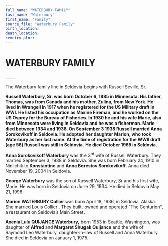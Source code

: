 ```yaml
---
full_name: "WATERBURY FAMILY"
last_name: "Waterbury"
first_name: "Family"
source_file: "Waterbury Family"
birth_location:
death_location:
cemetry_plot: 
---
```

# WATERBURY FAMILY

\_\_\_\_\_

The Waterbury family line in Seldovia begins with Russell Seville, Sr.

**Russell Waterbury, Sr. was born October 6, 1885 in Minnesota. His
father, Thomas, was from Canada and his mother, Zulina, from New York.
He lived in Wrangell in 1917 when he registered for the US Military
draft in WWI. He listed his occupation as Marine Fireman, and he worked
on the US Osprey for the Bureau of Fisheries. In 1930 he and his wife
Marie, also from Minnesota were living in Seldovia and he was a
fisherman. Marie died between 1934 and 1938. On September 3 1938 Russell
married Anna Sorokovikoff in Seldovia. He adopted her daughter Marion,
who took Waterbury as her last name. At the time of registration for the
WWII draft (age 56) Russell was still in Seldovia. He died October 1965
in Seldovia.**

**Anna Sorokovikoff Waterbury** was the 3<sup>rd</sup> wife of Russell
Waterbury. They married September 3, 1938 in Seldovia. She was born
February 24, 1910 in Ninilchik to **Konstantine** and **Anna Berestov
Sorokovikoff.** Anna died November 19, 2004 in Seldovia.

**George Waterbury** was the son of Russell Waterbury, Sr and his first
wife, Marie. He was born in Seldovia on June 29, 1934. He died in
Seldovia May 21, 1996

**Marion WATERBURY Collier** was born April 18, 1936, in Seldovia,
Alaska. She married Louis Collier . They built, owned and operated "The
Centurion", a restaurant on Seldovia’s Main Street.

**Axenia Lulu QUIJANCE Waterbury,** born 1953 in Seattle, Washington,
was daughter of **Alfred** and **Margaret Shugak Quijance** and the wife
of Raymond Leo Waterbury, daughter-in-law of Russell and Anna Waterbury.
She died in Seldovia on January 1, 1975.
